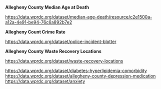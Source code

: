 **Allegheny County Median Age at Death**

https://data.wprdc.org/dataset/median-age-death/resource/c2e1500a-a12a-4e91-be94-76c6a892b7e2

**Allegheny Count Crime Rate**

https://data.wprdc.org/dataset/police-incident-blotter

**Allegheny County Waste Recovery Locations**

https://data.wprdc.org/dataset/waste-recovery-locations



https://data.wprdc.org/dataset/diabetes-hyperlipidemia-comorbidity
https://data.wprdc.org/dataset/allegheny-county-depression-medication
https://data.wprdc.org/dataset/anxiety
